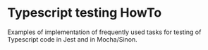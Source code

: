 # Typescript testing HowTo
Examples of implementation of frequently used tasks for testing of Typescript code in Jest and in Mocha/Sinon.
